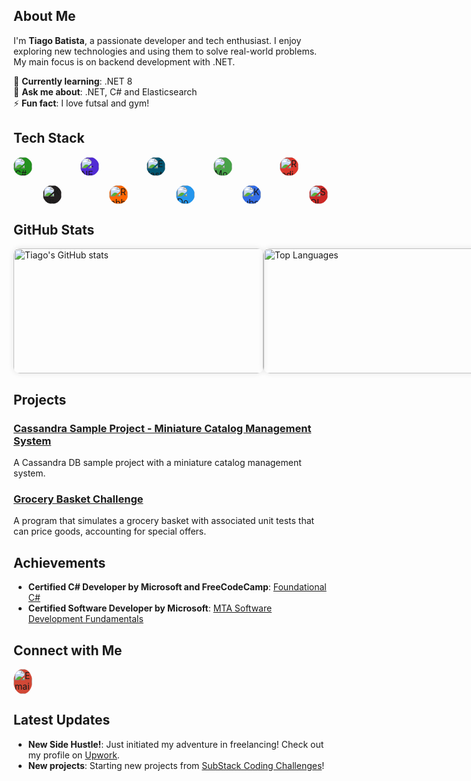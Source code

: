 
## About Me

I'm **Tiago Batista**, a passionate developer and tech enthusiast. I enjoy exploring new technologies and using them to solve real-world problems. My main focus is on backend development with .NET.

🌱 **Currently learning**: .NET 8  
💬 **Ask me about**: .NET, C# and Elasticsearch  
⚡ **Fun fact**: I love futsal and gym!

## Tech Stack

<div style="display: flex; flex-wrap: wrap; gap: 15px;">
  <img title="C#" src="https://cdn.jsdelivr.net/gh/devicons/devicon/icons/csharp/csharp-original.svg" alt="C#" style="width: 30px; height: 30px; border-radius: 50%; background-color: #239120; margin-right: 15px;"/>
&nbsp&nbsp&nbsp&nbsp&nbsp&nbsp&nbsp&nbsp;
  <img title=".NET" src="https://cdn.jsdelivr.net/gh/devicons/devicon@latest/icons/dot-net/dot-net-original-wordmark.svg" alt=".NET" style="width: 30px; height: 30px; border-radius: 50%; background-color: #512BD4; margin-right: 15px;"/>
&nbsp&nbsp&nbsp&nbsp&nbsp&nbsp&nbsp&nbsp;
  <img title="Elasticsearch" src="https://cdn.jsdelivr.net/gh/devicons/devicon/icons/elasticsearch/elasticsearch-original.svg" alt="Elasticsearch" style="width: 30px; height: 30px; border-radius: 50%; background-color: #005571; margin-right: 15px;"/>
&nbsp&nbsp&nbsp&nbsp&nbsp&nbsp&nbsp&nbsp;
  <img title="MongoDB" src="https://cdn.jsdelivr.net/gh/devicons/devicon/icons/mongodb/mongodb-original.svg" alt="MongoDB" style="width: 30px; height: 30px; border-radius: 50%; background-color: #47A248; margin-right: 15px;"/>
&nbsp&nbsp&nbsp&nbsp&nbsp&nbsp&nbsp&nbsp;
  <img title="Redis" src="https://cdn.jsdelivr.net/gh/devicons/devicon/icons/redis/redis-original.svg" alt="Redis" style="width: 30px; height: 30px; border-radius: 50%; background-color: #DC382D; margin-right: 15px;"/>
&nbsp&nbsp&nbsp&nbsp&nbsp&nbsp&nbsp&nbsp;
  <img title="Kafka" src="https://cdn.jsdelivr.net/gh/devicons/devicon/icons/apachekafka/apachekafka-original.svg" alt="Kafka" style="width: 30px; height: 30px; border-radius: 50%; background-color: #231F20; margin-right: 15px;"/>
&nbsp&nbsp&nbsp&nbsp&nbsp&nbsp&nbsp&nbsp;
  <img title="RabbitMQ" src="https://cdn.jsdelivr.net/gh/devicons/devicon/icons/rabbitmq/rabbitmq-original.svg" alt="RabbitMQ" style="width: 30px; height: 30px; border-radius: 50%; background-color: #FF6600; margin-right: 15px;"/>
&nbsp&nbsp&nbsp&nbsp&nbsp&nbsp&nbsp&nbsp;
  <img title="Docker" src="https://cdn.jsdelivr.net/gh/devicons/devicon/icons/docker/docker-original.svg" alt="Docker" style="width: 30px; height: 30px; border-radius: 50%; background-color: #2496ED; margin-right: 15px;"/>
&nbsp&nbsp&nbsp&nbsp&nbsp&nbsp&nbsp&nbsp;
  <img title="Kubernetes" src="https://cdn.jsdelivr.net/gh/devicons/devicon/icons/kubernetes/kubernetes-original.svg" alt="Kubernetes" style="width: 30px; height: 30px; border-radius: 50%; background-color: #326CE5; margin-right: 15px;"/>
&nbsp&nbsp&nbsp&nbsp&nbsp&nbsp&nbsp&nbsp;
  <img title="SQL Server" src="https://cdn.jsdelivr.net/gh/devicons/devicon/icons/microsoftsqlserver/microsoftsqlserver-original.svg" alt="SQL Server" style="width: 30px; height: 30px; border-radius: 50%; background-color: #CC2927;"/>
</div>

## GitHub Stats

<div style="display: flex; justify-content: space-between;">
  <img src="https://github-readme-stats.vercel.app/api?username=tiagobatista&show_icons=true&theme=default" alt="Tiago's GitHub stats" style="width: 400px; height:200px; border-radius: 10px; box-shadow: 0 0 10px rgba(0,0,0,0.1);"/>
  <img src="https://github-readme-stats.vercel.app/api/top-langs/?username=tiagobatista&layout=compact&theme=default" alt="Top Languages" style="width: 400px; height:200px; border-radius: 10px; box-shadow: 0 0 10px rgba(0,0,0,0.1);"/>
</div>

## Projects

### [Cassandra Sample Project - Miniature Catalog Management System](https://github.com/tiagobatista/cassandra-sample-project-catalog-management-system)
A Cassandra DB sample project with a miniature catalog management system.

### [Grocery Basket Challenge](https://github.com/tiagobatista/grocery-basket-challenge)
A program that simulates a grocery basket with associated unit tests that can price goods, accounting for special offers.

## Achievements

- **Certified C# Developer by Microsoft and FreeCodeCamp**: [Foundational C#](https://www.freecodecamp.org/certification/tiagobatista/foundational-c-sharp-with-microsoft)
- **Certified Software Developer by Microsoft**: [MTA Software Development Fundamentals](https://www.credly.com/badges/d7c0a434-978e-48a1-9594-3924e90a0cfb)

## Connect with Me

<!-- Email -->
<a href="mailto:etiagobatista@gmail.com" target="_blank" title="Email">
  <img src="https://www.svgrepo.com/show/303161/gmail-icon-logo.svg" alt="Email" style="width: 30px; height: 40px; border-radius: 50%; background-color: #D14836; "/>
</a>

## Latest Updates

- **New Side Hustle!**: Just initiated my adventure in freelancing! Check out my profile on [Upwork](https://www.upwork.com/freelancers/~01a05819be3510cc63).
- **New projects**: Starting new projects from [SubStack Coding Challenges](https://codingchallenges.substack.com/archive?sort=new)!

